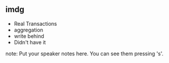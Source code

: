 ##  imdg
* Real Transactions <!-- .element: class="fragment" data-fragment-index="1" -->
* aggregation  <!-- .element: class="fragment" data-fragment-index="2" -->
* write behind  <!-- .element: class="fragment" data-fragment-index="3" -->
* Didn't have it  <!-- .element: class="fragment" data-fragment-index="4" -->

note:
    Put your speaker notes here.
    You can see them pressing 's'.
